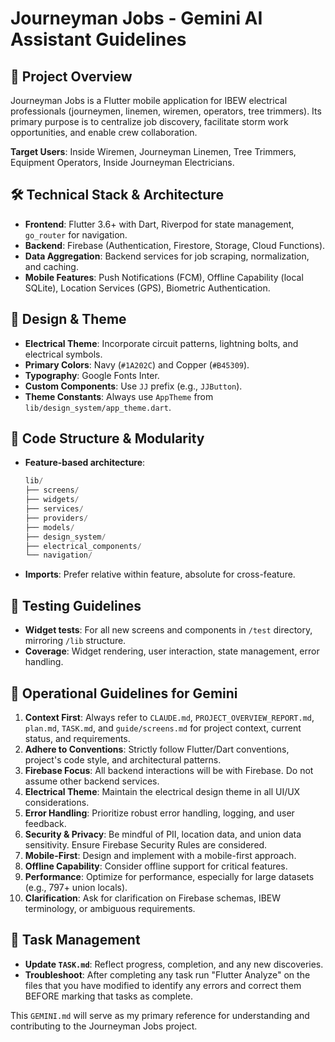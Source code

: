 # Journeyman Jobs - Gemini AI Assistant Guidelines

## 🚀 Project Overview

Journeyman Jobs is a Flutter mobile application for IBEW electrical professionals (journeymen, linemen, wiremen, operators, tree trimmers). Its primary purpose is to centralize job discovery, facilitate storm work opportunities, and enable crew collaboration.

**Target Users**: Inside Wiremen, Journeyman Linemen, Tree Trimmers, Equipment Operators, Inside Journeyman Electricians.

## 🛠️ Technical Stack & Architecture

* **Frontend**: Flutter 3.6+ with Dart, Riverpod for state management, `go_router` for navigation.
* **Backend**: Firebase (Authentication, Firestore, Storage, Cloud Functions).
* **Data Aggregation**: Backend services for job scraping, normalization, and caching.
* **Mobile Features**: Push Notifications (FCM), Offline Capability (local SQLite), Location Services (GPS), Biometric Authentication.

## 🎨 Design & Theme

* **Electrical Theme**: Incorporate circuit patterns, lightning bolts, and electrical symbols.
* **Primary Colors**: Navy (`#1A202C`) and Copper (`#B45309`).
* **Typography**: Google Fonts Inter.
* **Custom Components**: Use `JJ` prefix (e.g., `JJButton`).
* **Theme Constants**: Always use `AppTheme` from `lib/design_system/app_theme.dart`.

## 📂 Code Structure & Modularity

* **Feature-based architecture**:

    ```dart
    lib/
    ├── screens/
    ├── widgets/
    ├── services/
    ├── providers/
    ├── models/
    ├── design_system/
    ├── electrical_components/
    └── navigation/
    ```

* **Imports**: Prefer relative within feature, absolute for cross-feature.

## 🧪 Testing Guidelines

* **Widget tests**: For all new screens and components in `/test` directory, mirroring `/lib` structure.
* **Coverage**: Widget rendering, user interaction, state management, error handling.

## 🚦 Operational Guidelines for Gemini

1. **Context First**: Always refer to `CLAUDE.md`, `PROJECT_OVERVIEW_REPORT.md`, `plan.md`, `TASK.md`, and `guide/screens.md` for project context, current status, and requirements.
2. **Adhere to Conventions**: Strictly follow Flutter/Dart conventions, project's code style, and architectural patterns.
3. **Firebase Focus**: All backend interactions will be with Firebase. Do not assume other backend services.
4. **Electrical Theme**: Maintain the electrical design theme in all UI/UX considerations.
5. **Error Handling**: Prioritize robust error handling, logging, and user feedback.
6. **Security & Privacy**: Be mindful of PII, location data, and union data sensitivity. Ensure Firebase Security Rules are considered.
7. **Mobile-First**: Design and implement with a mobile-first approach.
8. **Offline Capability**: Consider offline support for critical features.
9. **Performance**: Optimize for performance, especially for large datasets (e.g., 797+ union locals).
10. **Clarification**: Ask for clarification on Firebase schemas, IBEW terminology, or ambiguous requirements.

## 📝 Task Management

* **Update `TASK.md`**: Reflect progress, completion, and any new discoveries.
* **Troubleshoot**: After completing any task run "Flutter Analyze" on the files that you have modified to identify any errors and correct them BEFORE marking that tasks as complete.

This `GEMINI.md` will serve as my primary reference for understanding and contributing to the Journeyman Jobs project.
